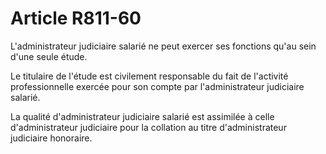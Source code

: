 # Article R811-60

<p>L'administrateur judiciaire salarié ne peut exercer ses fonctions qu'au sein d'une seule étude.</p><p>Le titulaire de l'étude est civilement responsable du fait de l'activité professionnelle exercée pour son compte par l'administrateur judiciaire salarié.</p><p>La qualité d'administrateur judiciaire salarié est assimilée à celle d'administrateur judiciaire pour la collation au titre d'administrateur judiciaire honoraire.</p>